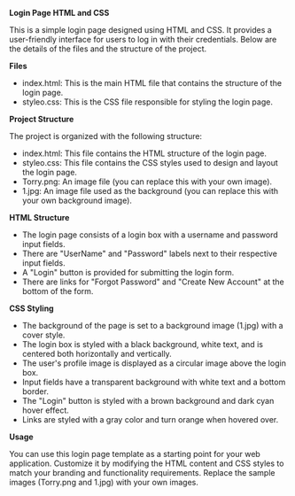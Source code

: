 **Login Page HTML and CSS**

This is a simple login page designed using HTML and CSS. It provides a user-friendly interface for users to log in with their credentials. Below are the details of the files and the structure of the project.

**Files**

- index.html: This is the main HTML file that contains the structure of the login page.
- styleo.css: This is the CSS file responsible for styling the login page.

**Project Structure**

The project is organized with the following structure:

- index.html: This file contains the HTML structure of the login page.
- styleo.css: This file contains the CSS styles used to design and layout the login page.
- Torry.png: An image file (you can replace this with your own image).
- 1.jpg: An image file used as the background (you can replace this with your own background image).

**HTML Structure**

- The login page consists of a login box with a username and password input fields.
- There are "UserName" and "Password" labels next to their respective input fields.
- A "Login" button is provided for submitting the login form.
- There are links for "Forgot Password" and "Create New Account" at the bottom of the form.

**CSS Styling**

- The background of the page is set to a background image (1.jpg) with a cover style.
- The login box is styled with a black background, white text, and is centered both horizontally and vertically.
- The user's profile image is displayed as a circular image above the login box.
- Input fields have a transparent background with white text and a bottom border.
- The "Login" button is styled with a brown background and dark cyan hover effect.
- Links are styled with a gray color and turn orange when hovered over.

**Usage**

You can use this login page template as a starting point for your web application. Customize it by modifying the HTML content and CSS styles to match your branding and functionality requirements. Replace the sample images (Torry.png and 1.jpg) with your own images.

